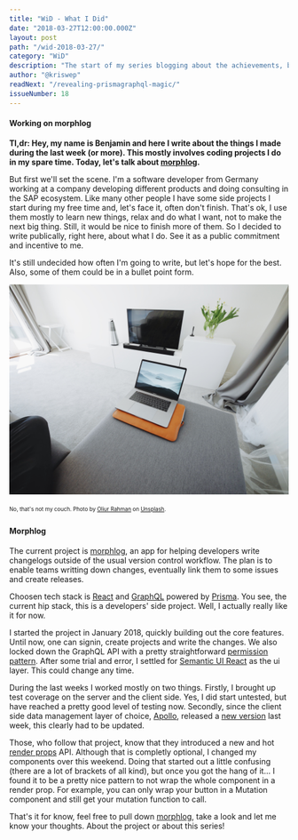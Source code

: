 ```yaml
---
title: "WiD - What I Did"
date: "2018-03-27T12:00:00.000Z"
layout: post
path: "/wid-2018-03-27/"
category: "WiD"
description: "The start of my series blogging about the achievements, big and small, I made on my free time projects."
author: "@kriswep"
readNext: "/revealing-prismagraphql-magic/"
issueNumber: 18
---
```


#### Working on morphlog

**Tl,dr: Hey, my name is Benjamin and here I write about the things I made during the last week (or more). This mostly involves coding projects I do in my spare time. Today, let's talk about [morphlog](https://github.com/kriswep/morphlog).**

But first we'll set the scene. I'm a software developer from Germany working at a company developing different products and doing consulting in the SAP ecosystem. Like many other people I have some side projects I start during my free time and, let's face it, often don't finish. That's ok, I use them mostly to learn new things, relax and do what I want, not to make the next big thing. Still, it would be nice to finish more of them. So I decided to write publically, right here, about what I do. See it as a public commitment and incentive to me.

It's still undecided how often I'm going to write, but let's hope for the best. Also, some of them could be in a bullet point form.

![A couch with an opened laptop near the edge. The background shows a tv on a white desk.](couch-laptop.jpg)

<p><sub><sup>No, that's not my couch. Photo by <a href="https://unsplash.com/@ultralinx">Oliur Rahman</a> on <a href="https://unsplash.com/photos/U6s5gwdkQBk">Unsplash</a>.</sup></sub></p>

#### Morphlog

The current project is [morphlog](https://github.com/kriswep/morphlog), an app for helping developers write changelogs outside of the usual version control workflow. The plan is to enable teams writting down changes, eventually link them to some issues and create releases.

Choosen tech stack is [React](https://reactjs.org/) and [GraphQL](https://graphql.org/) powered by [Prisma](https://www.prisma.io/). You see, the current hip stack, this is a developers' side project. Well, I actually really like it for now.

I started the project in January 2018, quickly building out the core features. Until now, one can signin, create projects and write the changes. We also locked down the GraphQL API with a pretty straightforward [permission pattern](https://github.com/kriswep/morphlog/blob/6141bb0df031bdc2d6b14133c9b353ecd597d9f4/src/utils/permissions.ts). After some trial and error, I settled for [Semantic UI React](https://react.semantic-ui.com/) as the ui layer. This could change any time.

During the last weeks I worked mostly on two things. Firstly, I brought up test coverage on the server and the client side. Yes, I did start untested, but have reached a pretty good level of testing now. Secondly, since the client side data management layer of choice, [Apollo](https://www.apollographql.com/), released a [new version](https://dev-blog.apollodata.com/introducing-react-apollo-2-1-c837cc23d926) last week, this clearly had to be updated.

Those, who follow that project, know that they introduced a new and hot [render props](https://reactjs.org/docs/render-props.html) API. Although that is completly optional, I changed my components over this weekend. Doing that started out a little confusing (there are a lot of brackets of all kind), but once you got the hang of it... I found it to be a pretty nice pattern to not wrap the whole component in a render prop. For example, you can only wrap your button in a Mutation component and still get your mutation function to call.

That's it for know, feel free to pull down [morphlog](https://github.com/kriswep/morphlog), take a look and let me know your thoughts. About the project or about this series!
